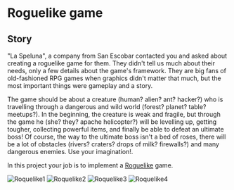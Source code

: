 # Roguelike game

## Story

"La Speluna", a company from San Escobar contacted you and asked
about creating a roguelike game for them. They didn't tell us much about
their needs, only a few details about the game's framework. They are big
fans of old-fashioned RPG games when graphics didn't matter that much,
but the most important things were gameplay and a story.

The game should be about a creature (human? alien? ant? hacker?) who is
travelling through a dangerous and wild world (forest? planet? table?
meetups?). In the beginning, the creature is weak and fragile, but
through the game he (she? they? apache helicopter?) will be levelling
up, getting tougher, collecting powerful items, and finally be able to
defeat an ultimate boss! Of course, the way to the ultimate boss isn't a
bed of roses, there will be a lot of obstacles (rivers? craters? drops
of milk? firewalls?) and many dangerous enemies. Use your imagination!.

In this project your job is to implement a
[Roguelike](https://en.wikipedia.org/wiki/Roguelike) game.

![Roquelike1](https://user-images.githubusercontent.com/36601103/103354478-efebc080-4aab-11eb-95b9-975caa6a9c42.JPG)
![Roquelike2](https://user-images.githubusercontent.com/36601103/103354483-f0845700-4aab-11eb-9ce9-606992a9f45e.JPG)
![Roquelike3](https://user-images.githubusercontent.com/36601103/103354482-f0845700-4aab-11eb-9b1a-12b2cb85cc70.JPG)
![Roquelike4](https://user-images.githubusercontent.com/36601103/103354485-f1b58400-4aab-11eb-9446-be9e4139bd27.JPG)
